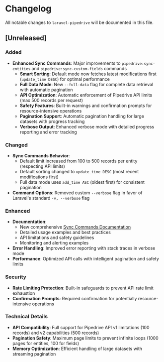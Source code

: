 # Changelog

All notable changes to `laravel-pipedrive` will be documented in this file.

## [Unreleased]

### Added
- **Enhanced Sync Commands**: Major improvements to `pipedrive:sync-entities` and `pipedrive:sync-custom-fields` commands
  - **Smart Sorting**: Default mode now fetches latest modifications first (`update_time DESC`) for optimal performance
  - **Full Data Mode**: New `--full-data` flag for complete data retrieval with automatic pagination
  - **API Optimization**: Automatic enforcement of Pipedrive API limits (max 500 records per request)
  - **Safety Features**: Built-in warnings and confirmation prompts for resource-intensive operations
  - **Pagination Support**: Automatic pagination handling for large datasets with progress tracking
  - **Verbose Output**: Enhanced verbose mode with detailed progress reporting and error tracking

### Changed
- **Sync Commands Behavior**:
  - Default limit increased from 100 to 500 records per entity (respecting API limits)
  - Default sorting changed to `update_time DESC` (most recent modifications first)
  - Full data mode uses `add_time ASC` (oldest first) for consistent pagination
- **Command Options**: Removed custom `--verbose` flag in favor of Laravel's standard `-v, --verbose` flag

### Enhanced
- **Documentation**:
  - New comprehensive [Sync Commands Documentation](docs/commands/sync-commands.md)
  - Detailed usage examples and best practices
  - API limitations and safety guidelines
  - Monitoring and alerting examples
- **Error Handling**: Improved error reporting with stack traces in verbose mode
- **Performance**: Optimized API calls with intelligent pagination and safety limits

### Security
- **Rate Limiting Protection**: Built-in safeguards to prevent API rate limit exhaustion
- **Confirmation Prompts**: Required confirmation for potentially resource-intensive operations

### Technical Details
- **API Compatibility**: Full support for Pipedrive API v1 limitations (100 records) and v2 capabilities (500 records)
- **Pagination Safety**: Maximum page limits to prevent infinite loops (1000 pages for entities, 100 for fields)
- **Memory Optimization**: Efficient handling of large datasets with streaming pagination
